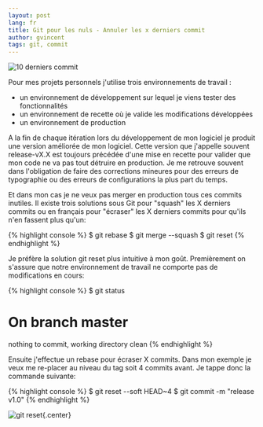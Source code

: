 ```yaml
---
layout: post
lang: fr
title: Git pour les nuls - Annuler les x derniers commit
author: gvincent
tags: git, commit
---
```

![10 derniers commit](https://lh4.googleusercontent.com/-Y-dQtb7aNbs/UNb2LIpJi7I/AAAAAAAAIMQ/_U2_lbjs0dk/s406/git%2520rebase%2520example.png)

<!--more-->


Pour mes projets personnels j'utilise trois environnements de travail :


*   un environnement de développement sur lequel je viens tester des fonctionnalités
*   un environnement de recette où je valide les modifications développées
*   un environnement de production


A la fin de chaque itération lors du développement de mon logiciel je produit une version améliorée de mon logiciel. 
Cette version que j'appelle souvent release-vX.X est toujours précédée d'une mise en recette pour valider que mon code ne va pas tout détruire en production.
Je me retrouve souvent dans l'obligation de faire des corrections mineures pour des erreurs de typographie ou des erreurs de configurations la plus part du temps.


Et dans mon cas je ne veux pas merger en production tous ces commits inutiles.
Il existe trois solutions sous Git pour "squash" les X derniers commits ou en français pour "écraser" les X derniers commits pour qu'ils n'en fassent plus qu'un:


{% highlight console %}
$ git rebase
$ git merge --squash
$ git reset
{% endhighlight %}

Je préfère la solution git reset plus intuitive à mon goût.
Premièrement on s'assure que notre environnement de travail ne comporte pas de modifications en cours:

{% highlight console %}
$ git status
# On branch master
nothing to commit, working directory clean
{% endhighlight %}

Ensuite j'effectue un rebase pour écraser X commits. Dans mon exemple je veux me re-placer au niveau du tag soit 4 commits avant.
Je tappe donc la commande suivante:

{% highlight console %}
$ git reset --soft HEAD~4
$ git commit -m "release v1.0"
{% endhighlight %}

![git reset](https://lh4.googleusercontent.com/-hJev3pzvxdQ/UNb2LAF160I/AAAAAAAAIMQ/O72XSWO6kTI/s826/git%2520rebase%2520example2.png){.center}


